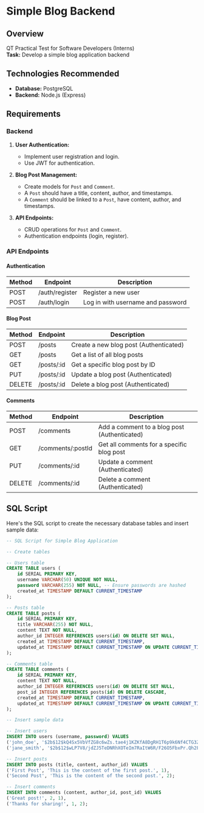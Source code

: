 # Simple Blog Backend

## Overview
QT Practical Test for Software Developers (Interns)  
**Task:** Develop a simple blog application backend  

## Technologies Recommended
- **Database:** PostgreSQL
- **Backend:** Node.js (Express)

## Requirements

### Backend

1. **User Authentication:**
   - Implement user registration and login.
   - Use JWT for authentication.

2. **Blog Post Management:**
   - Create models for `Post` and `Comment`.
   - A `Post` should have a title, content, author, and timestamps.
   - A `Comment` should be linked to a `Post`, have content, author, and timestamps.

3. **API Endpoints:**
   - CRUD operations for `Post` and `Comment`.
   - Authentication endpoints (login, register).

### API Endpoints

#### Authentication
| Method | Endpoint    | Description                    |
|--------|-------------|--------------------------------|
| POST   | /auth/register | Register a new user            |
| POST   | /auth/login    | Log in with username and password |

#### Blog Post
| Method | Endpoint         | Description                             |
|--------|------------------|-----------------------------------------|
| POST   | /posts            | Create a new blog post (Authenticated)  |
| GET    | /posts            | Get a list of all blog posts            |
| GET    | /posts/:id        | Get a specific blog post by ID           |
| PUT    | /posts/:id        | Update a blog post (Authenticated)      |
| DELETE | /posts/:id        | Delete a blog post (Authenticated)      |

#### Comments
| Method | Endpoint                | Description                                |
|--------|-------------------------|--------------------------------------------|
| POST   | /comments               | Add a comment to a blog post (Authenticated) |
| GET    | /comments/:postId        | Get all comments for a specific blog post  |
| PUT    | /comments/:id            | Update a comment (Authenticated)          |
| DELETE | /comments/:id            | Delete a comment (Authenticated)          |

## SQL Script

Here's the SQL script to create the necessary database tables and insert sample data:

```sql
-- SQL Script for Simple Blog Application

-- Create tables

-- Users table
CREATE TABLE users (
    id SERIAL PRIMARY KEY,
    username VARCHAR(50) UNIQUE NOT NULL,
    password VARCHAR(255) NOT NULL, -- Ensure passwords are hashed
    created_at TIMESTAMP DEFAULT CURRENT_TIMESTAMP
);

-- Posts table
CREATE TABLE posts (
    id SERIAL PRIMARY KEY,
    title VARCHAR(255) NOT NULL,
    content TEXT NOT NULL,
    author_id INTEGER REFERENCES users(id) ON DELETE SET NULL,
    created_at TIMESTAMP DEFAULT CURRENT_TIMESTAMP,
    updated_at TIMESTAMP DEFAULT CURRENT_TIMESTAMP ON UPDATE CURRENT_TIMESTAMP
);

-- Comments table
CREATE TABLE comments (
    id SERIAL PRIMARY KEY,
    content TEXT NOT NULL,
    author_id INTEGER REFERENCES users(id) ON DELETE SET NULL,
    post_id INTEGER REFERENCES posts(id) ON DELETE CASCADE,
    created_at TIMESTAMP DEFAULT CURRENT_TIMESTAMP,
    updated_at TIMESTAMP DEFAULT CURRENT_TIMESTAMP ON UPDATE CURRENT_TIMESTAMP
);

-- Insert sample data

-- Insert users
INSERT INTO users (username, password) VALUES
('john_doe', '$2b$12$kQ4Sx5VbVfZG8c6wZs.tae4j1KZKfA8DgRH1T6p9k6Nf4CTG3Zwfy'), -- password: 'password123'
('jane_smith', '$2b$12$wLP7V8/jdZJ5TeDNRhXOTeIm7RaItW6R/F26O5FbxPr.Qh2Fj/OGK'); -- password: 'securepassword'

-- Insert posts
INSERT INTO posts (title, content, author_id) VALUES
('First Post', 'This is the content of the first post.', 1),
('Second Post', 'This is the content of the second post.', 2);

-- Insert comments
INSERT INTO comments (content, author_id, post_id) VALUES
('Great post!', 2, 1),
('Thanks for sharing!', 1, 2);